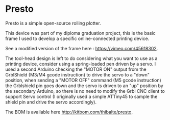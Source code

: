 Presto
======

Presto is a simple open-source rolling plotter.

This device was part of my diploma graduation project, this is the basic frame I used to develop a specific online-connected printing device.

See a modified version of the frame here : https://vimeo.com/45618302.

The tool-head design is left to do considering what you want to use as a printing device, consider using a spring-loaded pen driven by a servo. I used a second Arduino checking the "MOTOR ON" output from the GrblShield (M3/M4 gcode instruction) to drive the servo to a "down" position, when sending a "MOTOR OFF" command (M5 gcode instruction) the Grblshield pin goes down and the servo is driven to an "up" position by the secondary Arduino, so there is no need to modify the Grbl CNC client to support Servo control (I originally used a simple ATTiny45 to sample the shield pin and drive the servo accordingly).

The BOM is available here http://kitbom.com/thibalte/presto.